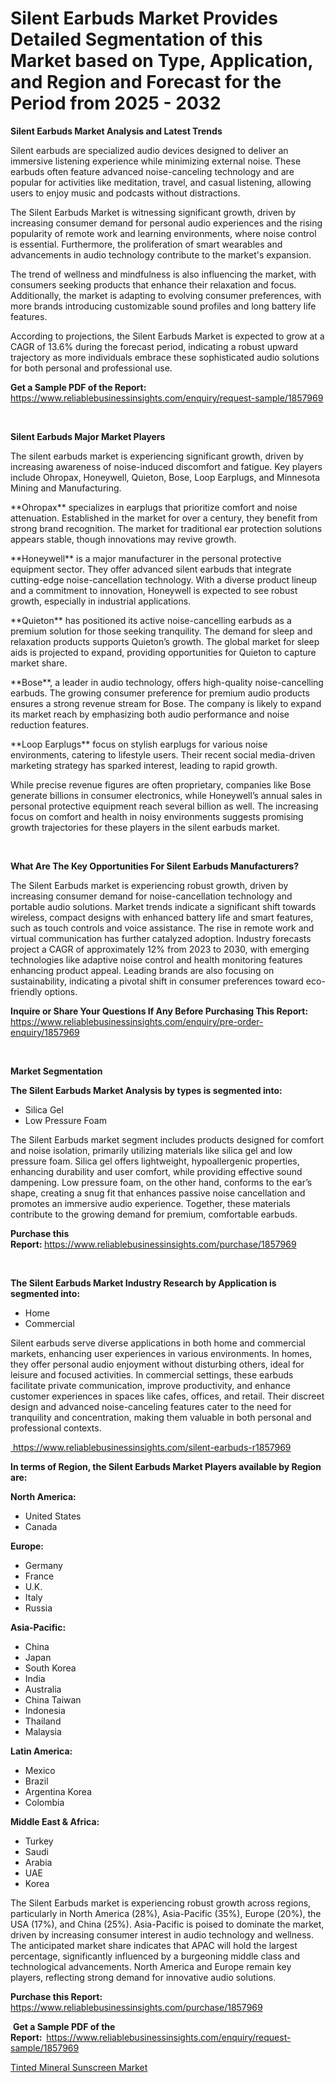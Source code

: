 <p><h1>Silent Earbuds Market Provides Detailed Segmentation of this Market based on Type, Application, and Region and Forecast for the Period from 2025 - 2032</h1></p><p><strong>Silent Earbuds Market Analysis and Latest Trends</strong></p>
<p><p>Silent earbuds are specialized audio devices designed to deliver an immersive listening experience while minimizing external noise. These earbuds often feature advanced noise-canceling technology and are popular for activities like meditation, travel, and casual listening, allowing users to enjoy music and podcasts without distractions. </p><p>The Silent Earbuds Market is witnessing significant growth, driven by increasing consumer demand for personal audio experiences and the rising popularity of remote work and learning environments, where noise control is essential. Furthermore, the proliferation of smart wearables and advancements in audio technology contribute to the market's expansion. </p><p>The trend of wellness and mindfulness is also influencing the market, with consumers seeking products that enhance their relaxation and focus. Additionally, the market is adapting to evolving consumer preferences, with more brands introducing customizable sound profiles and long battery life features. </p><p>According to projections, the Silent Earbuds Market is expected to grow at a CAGR of 13.6% during the forecast period, indicating a robust upward trajectory as more individuals embrace these sophisticated audio solutions for both personal and professional use.</p></p>
<p><strong>Get a Sample PDF of the Report:&nbsp;</strong> <a href="https://www.reliablebusinessinsights.com/enquiry/request-sample/1857969?utm_campaign=3568&utm_medium=2&utm_source=Github&utm_content=ia&utm_term=05042025&utm_id=silent-earbuds">https://www.reliablebusinessinsights.com/enquiry/request-sample/1857969</a></p>
<p>&nbsp;</p>
<p><strong>Silent Earbuds Major Market Players</strong></p>
<p><p>The silent earbuds market is experiencing significant growth, driven by increasing awareness of noise-induced discomfort and fatigue. Key players include Ohropax, Honeywell, Quieton, Bose, Loop Earplugs, and Minnesota Mining and Manufacturing.</p><p>**Ohropax** specializes in earplugs that prioritize comfort and noise attenuation. Established in the market for over a century, they benefit from strong brand recognition. The market for traditional ear protection solutions appears stable, though innovations may revive growth.</p><p>**Honeywell** is a major manufacturer in the personal protective equipment sector. They offer advanced silent earbuds that integrate cutting-edge noise-cancellation technology. With a diverse product lineup and a commitment to innovation, Honeywell is expected to see robust growth, especially in industrial applications.</p><p>**Quieton** has positioned its active noise-cancelling earbuds as a premium solution for those seeking tranquility. The demand for sleep and relaxation products supports Quieton’s growth. The global market for sleep aids is projected to expand, providing opportunities for Quieton to capture market share.</p><p>**Bose**, a leader in audio technology, offers high-quality noise-cancelling earbuds. The growing consumer preference for premium audio products ensures a strong revenue stream for Bose. The company is likely to expand its market reach by emphasizing both audio performance and noise reduction features.</p><p>**Loop Earplugs** focus on stylish earplugs for various noise environments, catering to lifestyle users. Their recent social media-driven marketing strategy has sparked interest, leading to rapid growth. </p><p>While precise revenue figures are often proprietary, companies like Bose generate billions in consumer electronics, while Honeywell’s annual sales in personal protective equipment reach several billion as well. The increasing focus on comfort and health in noisy environments suggests promising growth trajectories for these players in the silent earbuds market.</p></p>
<p>&nbsp;</p>
<p><strong>What Are The Key Opportunities For Silent Earbuds Manufacturers?</strong></p>
<p><p>The Silent Earbuds market is experiencing robust growth, driven by increasing consumer demand for noise-cancellation technology and portable audio solutions. Market trends indicate a significant shift towards wireless, compact designs with enhanced battery life and smart features, such as touch controls and voice assistance. The rise in remote work and virtual communication has further catalyzed adoption. Industry forecasts project a CAGR of approximately 12% from 2023 to 2030, with emerging technologies like adaptive noise control and health monitoring features enhancing product appeal. Leading brands are also focusing on sustainability, indicating a pivotal shift in consumer preferences toward eco-friendly options.</p></p>
<p><strong>Inquire or Share Your Questions If Any Before Purchasing This Report:</strong> <a href="https://www.reliablebusinessinsights.com/enquiry/pre-order-enquiry/1857969?utm_campaign=3568&utm_medium=2&utm_source=Github&utm_content=ia&utm_term=05042025&utm_id=silent-earbuds">https://www.reliablebusinessinsights.com/enquiry/pre-order-enquiry/1857969</a></p>
<p>&nbsp;</p>
<p><strong>Market Segmentation</strong></p>
<p><strong>The Silent Earbuds Market Analysis by types is segmented into:</strong></p>
<p><ul><li>Silica Gel</li><li>Low Pressure Foam</li></ul></p>
<p><p>The Silent Earbuds market segment includes products designed for comfort and noise isolation, primarily utilizing materials like silica gel and low pressure foam. Silica gel offers lightweight, hypoallergenic properties, enhancing durability and user comfort, while providing effective sound dampening. Low pressure foam, on the other hand, conforms to the ear’s shape, creating a snug fit that enhances passive noise cancellation and promotes an immersive audio experience. Together, these materials contribute to the growing demand for premium, comfortable earbuds.</p></p>
<p><strong>Purchase this Report:&nbsp;</strong><a href="https://www.reliablebusinessinsights.com/purchase/1857969?utm_campaign=3568&utm_medium=2&utm_source=Github&utm_content=ia&utm_term=05042025&utm_id=silent-earbuds">https://www.reliablebusinessinsights.com/purchase/1857969</a></p>
<p>&nbsp;</p>
<p><strong>The Silent Earbuds Market Industry Research by Application is segmented into:</strong></p>
<p><ul><li>Home</li><li>Commercial</li></ul></p>
<p><p>Silent earbuds serve diverse applications in both home and commercial markets, enhancing user experiences in various environments. In homes, they offer personal audio enjoyment without disturbing others, ideal for leisure and focused activities. In commercial settings, these earbuds facilitate private communication, improve productivity, and enhance customer experiences in spaces like cafes, offices, and retail. Their discreet design and advanced noise-canceling features cater to the need for tranquility and concentration, making them valuable in both personal and professional contexts.</p></p>
<p><a href="https://www.reliablebusinessinsights.com/silent-earbuds-r1857969?utm_campaign=3568&utm_medium=2&utm_source=Github&utm_content=ia&utm_term=05042025&utm_id=silent-earbuds">&nbsp;https://www.reliablebusinessinsights.com/silent-earbuds-r1857969</a></p>
<p><strong>In terms of Region, the Silent Earbuds Market Players available by Region are:</strong></p>
<p>
    <p> <strong> North America: </strong>
        <ul>
            <li>United States</li>
            <li>Canada</li>
        </ul>
        </p> 
    <p> <strong> Europe: </strong>
        <ul>
            <li>Germany</li>
            <li>France</li>
            <li>U.K.</li>
            <li>Italy</li>
            <li>Russia</li>
        </ul>
        </p> 
    <p> <strong> Asia-Pacific: </strong>
        <ul>
            <li>China</li>
            <li>Japan</li>
            <li>South Korea</li>
            <li>India</li>
            <li>Australia</li>
            <li>China Taiwan</li>
            <li>Indonesia</li>
            <li>Thailand</li>
            <li>Malaysia</li>
        </ul>
        </p> 
    <p> <strong> Latin America: </strong>
        <ul>
            <li>Mexico</li>
            <li>Brazil</li>
            <li>Argentina Korea</li>
            <li>Colombia</li>
        </ul>
        </p> 
    <p> <strong> Middle East & Africa: </strong>
        <ul>
            <li>Turkey</li>
            <li>Saudi</li>
            <li>Arabia</li>
            <li>UAE</li>
            <li>Korea</li>
        </ul>
    </p>
    </p>
<p><p>The Silent Earbuds market is experiencing robust growth across regions, particularly in North America (28%), Asia-Pacific (35%), Europe (20%), the USA (17%), and China (25%). Asia-Pacific is poised to dominate the market, driven by increasing consumer interest in audio technology and wellness. The anticipated market share indicates that APAC will hold the largest percentage, significantly influenced by a burgeoning middle class and technological advancements. North America and Europe remain key players, reflecting strong demand for innovative audio solutions.</p></p>
<p><strong>Purchase this Report: </strong><a href="https://www.reliablebusinessinsights.com/purchase/1857969?utm_campaign=3568&utm_medium=2&utm_source=Github&utm_content=ia&utm_term=05042025&utm_id=silent-earbuds">https://www.reliablebusinessinsights.com/purchase/1857969</a></p>
<p>&nbsp;<strong>Get a Sample PDF of the Report:&nbsp;&nbsp;</strong><a href="https://www.reliablebusinessinsights.com/enquiry/request-sample/1857969?utm_campaign=3568&utm_medium=2&utm_source=Github&utm_content=ia&utm_term=05042025&utm_id=silent-earbuds">https://www.reliablebusinessinsights.com/enquiry/request-sample/1857969</a></p>
<p><strong></strong></p>
<p><p><a href="https://github.com/weisonmanych/Market-Research-Report-List-1/blob/main/tinted-mineral-sunscreen-market.md?utm_campaign=3568&utm_medium=2&utm_source=Github&utm_content=ia&utm_term=05042025&utm_id=silent-earbuds">Tinted Mineral Sunscreen Market</a></p></p>